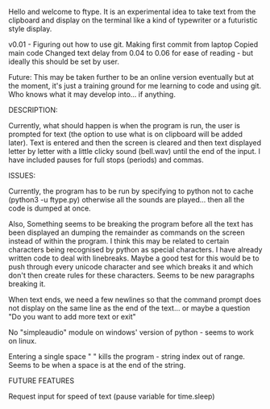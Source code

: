Hello and welcome to ftype. It is an experimental idea to take text from the clipboard and display on the terminal like a kind of typewriter or a futuristic style display.

v0.01 - Figuring out how to use git.
Making first commit from laptop
Copied main code
Changed text delay from 0.04 to 0.06 for ease of reading - but ideally this should be set by user.

Future:
This may be taken further to be an online version eventually but at the moment, it's just a training ground for me learning to code and using git. Who knows what it may develop into... if anything.

DESCRIPTION:

Currently, what should happen is when the program is run, the user is prompted for text (the option to use what is on clipboard will be added later). Text is entered and then the screen is cleared and then text displayed letter by letter with a little clicky sound (bell.wav) until the end of the input. I have included pauses for full stops (periods) and commas.


ISSUES:

Currently, the program has to be run by specifying to python not to cache (python3 -u ftype.py) otherwise all the sounds are played... then all the code is dumped at once.

Also, Something seems to be breaking the program before all the text has been displayed an dumping the remainder as commands on the screen instead of within the program. I think this may be related to certain characters being recognised by python as special characters. I have already written code to deal with linebreaks. Maybe a good test for this would be to push through every unicode character and see which breaks it and which don't then create rules for these characters. Seems to be new paragraphs breaking it.

When text ends, we need a few newlines so that the command prompt does not display on the same line as the end of the text... or maybe a question "Do you want to add more text or exit"

No "simpleaudio" module on windows' version of python - seems to work on linux.

Entering a single space " " kills the program - string index out of range. Seems to be when a space is at the end of the string.


FUTURE FEATURES

Request input for speed of text (pause variable for time.sleep)